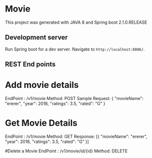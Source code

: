# Movie

This project was generated with JAVA 8 and Spring boot 2.1.0.RELEASE

## Development server

Run Spring boot for a dev server. Navigate to `http://localhost:8006/`. 

## REST End points

# Add movie details 

EndPoint : /v1/movie
Method: POST
Sample Request: 
	{
  "movieName": "ererer",
  "year": 2018,
  "ratings": 3.5,
  "rated": "G"
	}
	
# Get Movie Details
EndPoint : /v1/movie
Method: GET
Response: 
	[{
  "movieName": "ererer",
  "year": 2018,
  "ratings": 3.5,
  "rated": "G"
	}]
	
#Delete a Movie
EndPoint : /v1/movie/id/{id}
Method: DELETE
